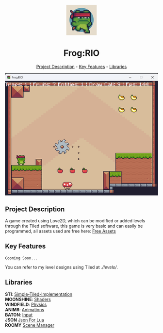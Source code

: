 <p align="center"><img src="./icon.png" width="100" alt="til" /><h1 align="center">Frog:RIO</h1>
<p align="center"><a href="#project-description">Project Description</a> - <a href="#key-features">Key Features</a> - <a href="#libraries">Libraries</a></p>

<p align="center"><img src="./Screenshot 2025-07-06 195642.png" alt="til" />

## Project Description

A game created using Love2D, which can be modified or added levels through the Tiled software, this game is very basic and can easily be programmed, all assets used are free here: [Free Assets](https://pixelfrog-assets.itch.io/pixel-adventure-1)

## Key Features

```
Cooming Soon...
```

You can refer to my level designs using Tiled at _./levels/_.

## Libraries

**STI**: <a href="https://github.com/karai17/Simple-Tiled-Implementation">Simple-Tiled-Implementation</a>  
**MOONSHINE**: <a href="https://github.com/vrld/moonshine">Shaders</a>  
**WINDFIELD**: <a href="https://github.com/a327ex/windfield">Physics</a>  
**ANIM8**: <a href="https://github.com/kikito/anim8">Animations</a>  
**BATON**: <a href="https://github.com/tesselode/baton">Input</a>  
**JSON** <a href="https://github.com/rxi/json.lua">Json For Lua</a>  
**ROOMY** <a href="https://github.com/tesselode/roomy">Scene Manager</a>
